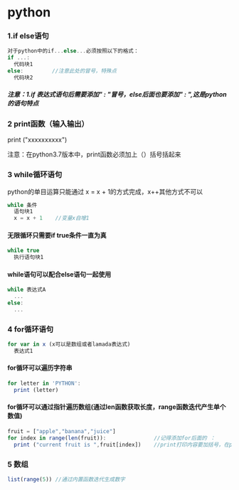 # python
### 1.if else语句
```javascript
对于python中的if...else...必须按照以下的格式：
if ...:
  代码块1
else:         //注意此处的冒号，特殊点
  代码块2
```

##### 注意：1.if 表达式语句后需要添加" : "冒号，else后面也要添加" : ",这是python的语句特点


### 2 print函数（输入输出）
print ("xxxxxxxxxx")

注意：在python3.7版本中，print函数必须加上（）括号括起来

### 3 while循环语句
python的单目运算只能通过 x = x + 1的方式完成，x++其他方式不可以
```javascript
while 条件
  语句块1
  x = x + 1    //变量x自增1
```

#### 无限循环只需要if true条件一直为真
```javascript
while true
  执行语句块1
```

#### while语句可以配合else语句一起使用
```javascript
while 表达式A
  ...
else:
  ...
```
 
### 4 for循环语句
```javascript
for var in x (x可以是数组或者lamada表达式)
  表达式1
```

#### for循环可以遍历字符串
```javascript
for letter in 'PYTHON':
  print (letter)
```

#### for循环可以通过指针遍历数组(通过len函数获取长度，range函数迭代产生单个数值)
```javascript
fruit = ["apple","banana","juice"]
for index in range(len(fruit)):               //记得添加for后面的 ：
  print ("current fruit is ",fruit[index])    //print打印内容要加括号，在python3.7之后
```

### 5 数组
```javascript
list(range(5)) //通过内置函数迭代生成数字
```

     
 
